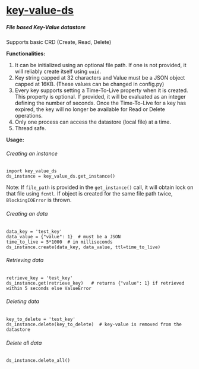 # [key-value-ds](https://pypi.org/project/key-value-ds/)

##### File based Key-Value datastore

   Supports basic CRD (Create, Read, Delete)

**Functionalities:**
  1. It can be initialized using an optional file path. If one is not provided, it will reliably create itself using `uuid`.
  2. Key string capped at 32 characters and Value must be a JSON object capped at 16KB. (These values can be changed in config.py)
  3. Every key supports setting a Time-To-Live property when it is created. This property is optional. If provided, it will be evaluated as an integer defining the number of seconds. Once the Time-To-Live for a key has expired, the key will no longer be available for Read or Delete operations.
  4. Only one process can access the datastore (local file) at a time.
  5. Thread safe.


**Usage:**

###### Creating an instance
```
import key_value_ds
ds_instance = key_value_ds.get_instance()
```

Note: If `file_path` is provided in the `get_instance()` call, it will obtain lock on that file using `fcntl`. If object is created for the same file path twice, `BlockingIOError` is thrown.

###### Creating an data
```
data_key = 'test_key'
data_value = {"value": 1}  # must be a JSON
time_to_live = 5*1000  # in milliseconds
ds_instance.create(data_key, data_value, ttl=time_to_live)
```

###### Retrieving data
```
retrieve_key = 'test_key'
ds_instance.get(retrieve_key)   # returns {"value": 1} if retrieved within 5 seconds else ValueError
```

###### Deleting data
```
key_to_delete = 'test_key'
ds_instance.delete(key_to_delete)  # key-value is removed from the datastore
```

###### Delete all data
```
ds_instance.delete_all()
```